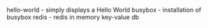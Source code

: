 
hello-world - simply displays a Hello World
busybox     - installation of busybox
redis       - redis in memory key-value db
